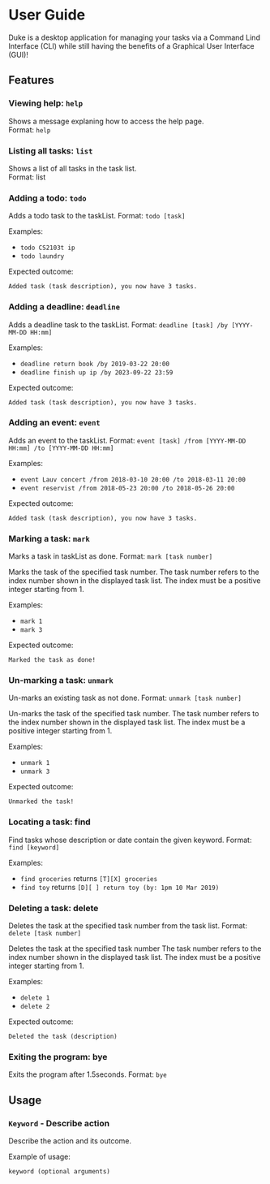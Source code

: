 # User Guide
Duke is a desktop application for managing your tasks via a Command Lind Interface (CLI) while still having the 
benefits of a Graphical User Interface (GUI)!

## Features 

### Viewing help: `help`

Shows a message explaning how to access the help page. <br>
Format: `help`

### Listing all tasks: `list`

Shows a list of all tasks in the task list. <br>
Format: list

### Adding a todo: `todo`
Adds a todo task to the taskList.
Format: `todo [task]`

Examples:
* `todo CS2103t ip`
* `todo laundry`

Expected outcome: 
```
Added task (task description), you now have 3 tasks.
```

### Adding a deadline: `deadline`
Adds a deadline task to the taskList.
Format: `deadline [task] /by [YYYY-MM-DD HH:mm]`

Examples:
* `deadline return book /by 2019-03-22 20:00`
* `deadline finish up ip /by 2023-09-22 23:59`

Expected outcome:
```
Added task (task description), you now have 3 tasks.
```

### Adding an event: `event`
Adds an event to the taskList.
Format: `event [task] /from [YYYY-MM-DD HH:mm] /to [YYYY-MM-DD HH:mm]`

Examples:
* `event Lauv concert /from 2018-03-10 20:00 /to 2018-03-11 20:00`
* `event reservist /from 2018-05-23 20:00 /to 2018-05-26 20:00`

Expected outcome:
```
Added task (task description), you now have 3 tasks.
```

### Marking a task: `mark`
Marks a task in taskList as done.
Format: `mark [task number]`

Marks the task of the specified task number.
The task number refers to the index number shown in the displayed task list.
The index must be a positive integer starting from 1.

Examples:
* `mark 1`
* `mark 3`

Expected outcome:
```
Marked the task as done!
```

### Un-marking a task: `unmark`
Un-marks an existing task as not done.
Format: `unmark [task number]`

Un-marks the task of the specified task number.
The task number refers to the index number shown in the displayed task list.
The index must be a positive integer starting from 1.

Examples:
* `unmark 1`
* `unmark 3`

Expected outcome:
```
Unmarked the task!
```
### Locating a task: find
Find tasks whose description or date contain the given keyword.
Format: `find [keyword]`

Examples:
* `find groceries` returns `[T][X] groceries`
* `find toy` returns `[D][ ] return toy (by: 1pm 10 Mar 2019)`

### Deleting a task: delete
Deletes the task at the specified task number from the task list.
Format: `delete [task number]`

Deletes the task at the specified task number
The task number refers to the index number shown in the displayed task list.
The index must be a positive integer starting from 1.

Examples:
* `delete 1`
* `delete 2`

Expected outcome:
```
Deleted the task (description)
```
### Exiting the program: bye
Exits the program after 1.5seconds.
Format: `bye`

## Usage

### `Keyword` - Describe action

Describe the action and its outcome.

Example of usage: 

`keyword (optional arguments)`

